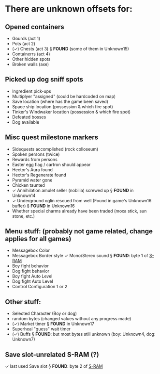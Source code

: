 ﻿# There are unknown offsets for:

## Opened containers
* Gourds (act 1)
* Pots (act 2)
* (✓) Chests (act 3) § **FOUND** (some of them in Unknown15)
* Containerrs (act 4)
* Other hidden spots
* Broken walls (axe)

## Picked up dog sniff spots
* Ingredient pick-ups
* Multiplyer "assigned" (could be hardcoded on map)
* Save location (where has the game been saved)
* Space ship location (possession & which fire spot)
* Tinker's Windwaker location  (possession & which fire spot)
* Defeated bosses
* Dog available

## Misc quest milestone markers
* Sidequests accomplished (rock colloseum)
* Spoken persons (twice)
* Rewards from persons
* Easter egg flag / cartron should appear
* Hector's Aura found
* Hector's Regenerate found
* Pyramid water gone
* Chicken taunted
* ✓ Annihilation amulet seller (nobilia) screwed up § **FOUND** in Unknown14
* ✓ Underground oglin rescued from well (Found in game's Unknown16 buffer) § **FOUND** in Unknown16
* Whether special charms already have been traded (moxa stick, sun stone, etc.)

## Menu stuff: (probably not game related, change applies for all games)
* Messagebox Color
* Messagebox Border style
✓ Mono/Stereo sound § **FOUND**: byte 1 of [S-RAM](sram.md)
* Boy fight behavior
* Dog fight behavior
* Boy fight Auto Level
* Dog fight Auto Level
* Control Configuration 1 or 2

## Other stuff:
* Selected Character (Boy or dog)
* random bytes (changed values without any progress made)
* (✓) Market timer § **FOUND** in Unknown17
* Superheal "guess" wait timer
* (✓) Buffs § **FOUND**: but most bytes still unknown (boy: Unknown4, dog: Unknown7)

## Save slot-unrelated S-RAM (?)
✓ last used Save slot § **FOUND**: byte 2 of [S-RAM](sram.md)
